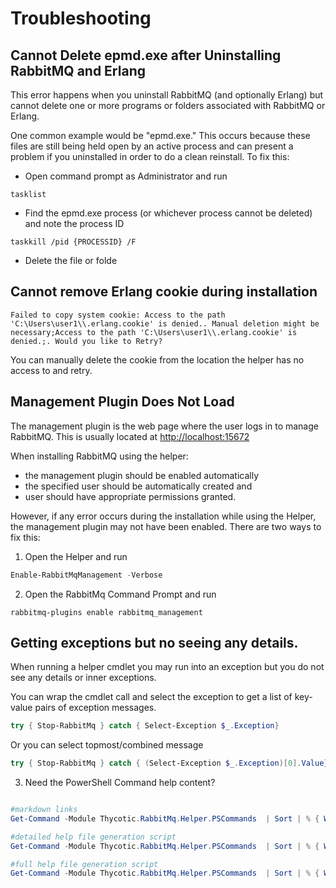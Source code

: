 # Troubleshooting

## Cannot Delete epmd.exe after Uninstalling RabbitMQ and Erlang

This error happens when you uninstall RabbitMQ (and optionally Erlang) but cannot delete one or more programs or folders associated with RabbitMQ or Erlang. 

One common example would be "epmd.exe." This occurs because these files are still being held open by an active process and can present a problem if you uninstalled in order to do a clean reinstall. To fix this:

- Open command prompt as Administrator and run
```dos
tasklist
```
- Find the epmd.exe process (or whichever process cannot be deleted) and note the process ID

```dos
taskkill /pid {PROCESSID} /F
```

- Delete the file or folde

## Cannot remove Erlang cookie during installation

```
Failed to copy system cookie: Access to the path 'C:\Users\user1\\.erlang.cookie' is denied.. Manual deletion might be necessary;Access to the path 'C:\Users\user1\\.erlang.cookie' is denied.;. Would you like to Retry?
```

You can manually delete the cookie from the location the helper has no access to and retry.

## Management Plugin Does Not Load 

The management plugin is the web page where the user logs in to manage RabbitMQ. This is usually located at [http://localhost:15672](http://localhost:15672)

When installing RabbitMQ using the helper:
- the management plugin should be enabled automatically
- the specified user should be automatically created and
- user should have appropriate permissions granted.

However, if any error occurs during the installation while using the Helper, the management plugin may not have been enabled. There are two ways to fix this:

1) Open the Helper and run
```powershell
Enable-RabbitMqManagement -Verbose
```

2) Open the RabbitMq Command Prompt and run

```dos
rabbitmq-plugins enable rabbitmq_management
```

## Getting exceptions but no seeing any details.

When running a helper cmdlet you may run into an exception but you do not see any details or inner exceptions.

You can wrap the cmdlet call and select the exception to get a list of key-value pairs of exception messages.

```powershell
try { Stop-RabbitMq } catch { Select-Exception $_.Exception}
```

Or you can select topmost/combined message

```powershell
try { Stop-RabbitMq } catch { (Select-Exception $_.Exception)[0].Value}
```
3) Need the PowerShell Command help content?

```powershell

#markdown links
Get-Command -Module Thycotic.RabbitMq.Helper.PSCommands  | Sort | % { Write-Host "Get-Help $_ -Full | Out-File $_.txt" };

#detailed help file generation script
Get-Command -Module Thycotic.RabbitMq.Helper.PSCommands  | Sort | % { Write-Host "Get-Help $_ -Detailed | Out-File $_.txt" };

#full help file generation script
Get-Command -Module Thycotic.RabbitMq.Helper.PSCommands  | Sort | % { Write-Host "Get-Help $_ -Full | Out-File $_.txt" };

```
